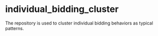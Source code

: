 # individual_bidding_cluster
The repository is used to cluster individual bidding behaviors as typical patterns.
